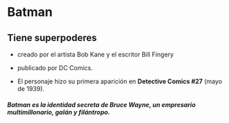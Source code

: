 # Batman

## Tiene superpoderes

* creado por el artista Bob Kane y el escritor Bill Fingery
* publicado por DC Comics. 

* El personaje hizo su primera aparición en **Detective Comics #27** (mayo de 1939).

##### Batman es la identidad secreta de Bruce Wayne, un empresario multimillonario, galán y filántropo. ###
